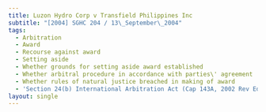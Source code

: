 ```yaml
---
title: Luzon Hydro Corp v Transfield Philippines Inc
subtitle: "[2004] SGHC 204 / 13\_September\_2004"
tags:
  - Arbitration
  - Award
  - Recourse against award
  - Setting aside
  - Whether grounds for setting aside award established
  - Whether arbitral procedure in accordance with parties\' agreement
  - Whether rules of natural justice breached in making of award
  - 'Section 24(b) International Arbitration Act (Cap 143A, 2002 Rev Ed)'
layout: single
---
```


